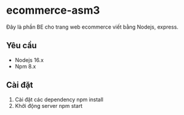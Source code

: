 # ecommerce-asm3

Đây là phần BE cho trang web ecommerce viết bằng Nodejs, express.

## Yêu cầu

* Nodejs 16.x
* Npm 8.x

## Cài đặt

1. Cài đặt các dependency
npm install
2. Khởi động server
npm start
